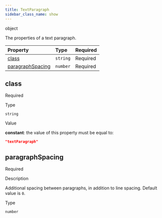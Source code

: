 ```yaml
---
title: TextParagraph
sidebar_class_name: show
---
```


<div className="section-type">

<div className="badge-type">object</div>

</div>

The properties of a text paragraph.

<div className="property-preview">

<div className="property-table">

| Property                              | Type     | Required                                            |
| :------------------------------------ | :------- | :-------------------------------------------------- |
| [class](#class)                       | `string` | <span className="property-required">Required</span> |
| [paragraphSpacing](#paragraphspacing) | `number` | <span className="property-required">Required</span> |

</div>

</div>

<div className="property">

<div className="property-heading">

## class

<span className="property-required">Required</span>

</div>

<div className="property-item">

Type

`string`

</div>

<div className="property-item">

Value

<div className="value-description">

**constant**: the value of this property must be equal to:

```json
"textParagraph"
```

</div>

</div>

</div>

<div className="property">

<div className="property-heading">

## paragraphSpacing

<span className="property-required">Required</span>

</div>

<div className="property-item">

Description

Additional spacing between paragraphs, in addition to line spacing.
Default value is `0`.

</div>

<div className="property-item">

Type

`number`

</div>

</div>
